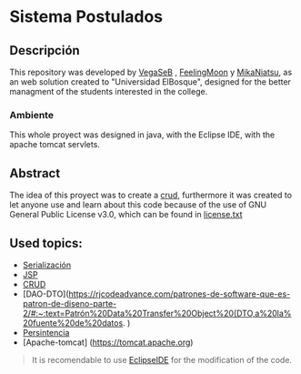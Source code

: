 # Sistema Postulados
## Descripción
This repository was developed by [VegaSeB](https://github.com/vegaSeB) , [FeelingMoon](https://github.com/FeelingMoon) y [MikaNiatsu](https://github.com/MikaNiatsu), as an web solution created to "Universidad ElBosque", designed for the better managment of the students interested in the college.
### Ambiente
This whole proyect was designed in java, with the Eclipse IDE, with the apache tomcat servlets.
## Abstract
The idea of this proyect was to create a [crud](https://es.wikipedia.org/wiki/CRUD), furthermore it was created to let anyone use and learn about this code because of the use of GNU General Public License v3.0, which can be found in [license.txt](https://github.com/vegaSeB/RecursosHumanos/blob/main/LICENSE)
## Used topics:
- [Serialización](https://www.simplilearn.com/tutorials/java-tutorial/serialization-in-java#:~:text=Serialization%20in%20Java%20is%20the,then%20de-serialize%20it%20there.)
- [JSP](https://es.wikipedia.org/wiki/JavaServer_Pages)
- [CRUD](https://es.wikipedia.org/wiki/CRUD)
- [DAO-DTO](https://rjcodeadvance.com/patrones-de-software-que-es-patron-de-diseno-parte-2/#:~:text=Patrón%20Data%20Transfer%20Object%20(DTO,a%20la%20fuente%20de%20datos. )
- [Persintencia](https://www.adictosaltrabajo.com/2007/03/15/persistencia-java/)
- [Apache-tomcat] (https://tomcat.apache.org)
> It is recomendable to use [EclipseIDE](https://www.eclipse.org/downloads/) for the modification of the code.
